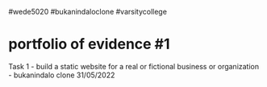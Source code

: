 #wede5020 #bukanindaloclone #varsitycollege
# portfolio of evidence #1
Task 1 - build a static website for a real or fictional business or organization - bukanindalo clone
31/05/2022

